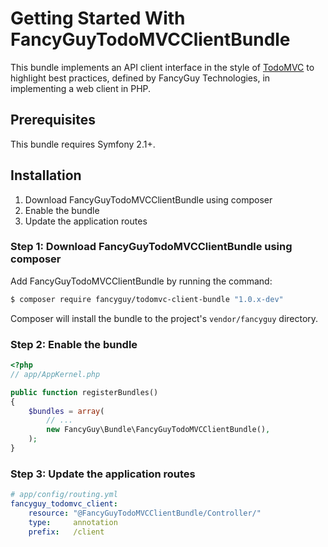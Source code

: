 Getting Started With FancyGuyTodoMVCClientBundle
================================================

This bundle implements an API client interface in the style of [TodoMVC](http://todomvc.com) to
highlight best practices, defined by FancyGuy Technologies, in implementing a web client in PHP.

## Prerequisites

This bundle requires Symfony 2.1+.

## Installation

1. Download FancyGuyTodoMVCClientBundle using composer
2. Enable the bundle
3. Update the application routes

### Step 1: Download FancyGuyTodoMVCClientBundle using composer

Add FancyGuyTodoMVCClientBundle by running the command:

``` bash
$ composer require fancyguy/todomvc-client-bundle "1.0.x-dev"
```

Composer will install the bundle to the project's `vendor/fancyguy` directory.

### Step 2: Enable the bundle

``` php
<?php
// app/AppKernel.php

public function registerBundles()
{
    $bundles = array(
        // ...
        new FancyGuy\Bundle\FancyGuyTodoMVCClientBundle(),
    );
}
```

### Step 3: Update the application routes

``` yaml
# app/config/routing.yml
fancyguy_todomvc_client:
    resource: "@FancyGuyTodoMVCClientBundle/Controller/"
    type:     annotation
    prefix:   /client
```
